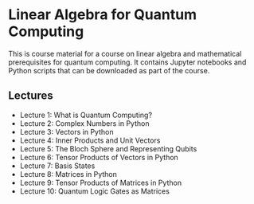 # Linear Algebra for Quantum Computing
This is course material for a course on linear algebra and mathematical prerequisites for quantum computing. It contains Jupyter notebooks and Python scripts that can be downloaded as part of the course. 

## Lectures

- Lecture 1: What is Quantum Computing?
- Lecture 2: Complex Numbers in Python
- Lecture 3: Vectors in Python
- Lecture 4: Inner Products and Unit Vectors
- Lecture 5: The Bloch Sphere and Representing Qubits
- Lecture 6: Tensor Products of Vectors in Python
- Lecture 7: Basis States
- Lecture 8: Matrices in Python
- Lecture 9: Tensor Products of Matrices in Python
- Lecture 10: Quantum Logic Gates as Matrices


